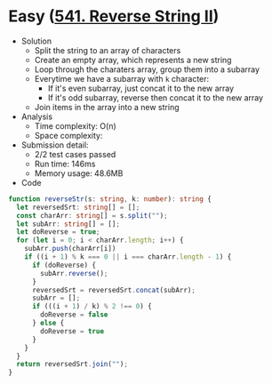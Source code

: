 # Easy ([541. Reverse String II](https://leetcode.com/problems/reverse-string-ii)) #
- Solution
  - Split the string to an array of characters
  - Create an empty array, which represents a new string
  - Loop through the charaters array, group them into a subarray
  - Everytime we have a subarray with `k` character:
    - If it's even subarray, just concat it to the new array
    - If it's odd subarray, reverse then concat it to the new array
  - Join items in the array into a new string
- Analysis
  - Time complexity: O(n)
  - Space complexity:
- Submission detail:
  - 2/2 test cases passed
  - Run time: 146ms
  - Memory usage: 48.6MB 
- Code
```ts
function reverseStr(s: string, k: number): string {
  let reversedSrt: string[] = [];
  const charArr: string[] = s.split("");
  let subArr: string[] = [];
  let doReverse = true;
  for (let i = 0; i < charArr.length; i++) {
    subArr.push(charArr[i])
    if ((i + 1) % k === 0 || i === charArr.length - 1) {
      if (doReverse) {
        subArr.reverse();
      }
      reversedSrt = reversedSrt.concat(subArr);
      subArr = [];
      if (((i + 1) / k) % 2 !== 0) {
        doReverse = false
      } else {
        doReverse = true
      }
    }
  }
  return reversedSrt.join("");
}
```
